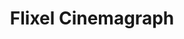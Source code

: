 ---
description: 可以制作出来动态图片，比如风吹树叶来回摆动，其实只是树叶的那部分的几张图片来回切换。制作方法是先录制一段录像，然后圈出你想让它动的那部分。有创意。
layout: post
results:
- primaryGenreName: Photo & Video
  version: '1.0'
  artworkUrl100: http://a1387.phobos.apple.com/us/r1000/046/Purple2/v4/91/e7/e2/91e7e25d-dd60-9a49-daa2-255876ae2bea/mzl.fuaqwtdy.png
  trackViewUrl: https://itunes.apple.com/cn/app/flixel-cinemagraph/id642139135?mt=8&uo=4
  artworkUrl60: http://a961.phobos.apple.com/us/r1000/023/Purple/v4/fb/59/3e/fb593e33-0330-b7cb-3c01-c08938147676/icon.png
  sellerName: Flixel Photos Inc.
  supportedDevices:
  - iPadFourthGen4G
  - iPodTouchourthGen
  - iPodTouchFifthGen
  - iPadMini
  - iPad3G
  - iPadThirdGen4G
  - iPadMini4G
  - iPadFourthGen
  - iPhone4
  - iPhone4S
  - iPhone-3GS
  - iPadWifi
  - iPadThirdGen
  - iPad2Wifi
  - iPodTouchThirdGen
  - iPhone5
  - iPad23G
  genres:
  - 摄影与录像
  trackName: Flixel Cinemagraph
  description: 'Flixel lets you easily create beautiful living photos, also
    known as ''cinemagraphs''. Unlike a still photo, a living photo contains
    a portion of of seamless and infinitely looping motion. Whether it''s
    hair blowing in the wind or a flickering fire in the background of an
    otherwise still image, the effect can be mesmerizing.


    The process is simple: hold steady & capture a short scene, paint over
    the area you''d like to animate, and you''re done! From there you can
    share your creations on Flixel, Facebook, Twitter, Tumblr, or by email.


    Get inspired by the incredible works of art in the Gallery. Find and follow
    your favorite new artists. Once you''ve got the hang of things, you can
    take your art to the next level with Flixel Cinemagraph Pro.'
  price: 0
  trackId: 642139135
  releaseDate: '2013-06-24T09:01:32Z'
  screenshotUrls:
  - http://a2.mzstatic.com/us/r1000/021/Purple2/v4/9c/2b/86/9c2b86db-c3ea-c9d0-cfeb-a8514aade33d/mzl.bhomzbeh.340x340-75.jpg
  - http://a3.mzstatic.com/us/r1000/005/Purple/v4/ef/91/7d/ef917d81-3340-8399-3e3c-c25658d1ddde/mzl.yjvgeqwe.340x340-75.jpg
  - http://a1.mzstatic.com/us/r1000/030/Purple/v4/e3/dd/2b/e3dd2b44-d575-37df-62e3-d105e2a88f4c/mzl.dpovmaya.340x340-75.jpg
  - http://a2.mzstatic.com/us/r1000/006/Purple2/v4/22/e4/f6/22e4f685-ab5f-1799-a2a2-f53598837777/mzl.ynuwgsgq.340x340-75.jpg
  - http://a4.mzstatic.com/us/r1000/014/Purple2/v4/4c/64/61/4c6461d6-92de-41d5-0b5d-cb77c4713552/mzl.hoaxthvf.340x340-75.jpg
  artistViewUrl: https://itunes.apple.com/cn/artist/flixel-photos-inc./id496885366?uo=4
  primaryGenreId: 6008
  kind: software
  fileSizeBytes: '8693529'
  bundleId: com.flixel.cinemagraph
  sellerUrl: http://flixel.com
  trackContentRating: 4+
  artistName: Flixel Photos Inc.
  trackCensoredName: Flixel Cinemagraph
  isGameCenterEnabled: false
  contentAdvisoryRating: 4+
  languageCodesISO2A:
  - EN
  - FR
  - DE
  - IT
  - JA
  - PT
  - ZH
  - ES
  - ZH
  features:
  - iosUniversal
  wrapperType: software
  artworkUrl512: http://a1387.phobos.apple.com/us/r1000/046/Purple2/v4/91/e7/e2/91e7e25d-dd60-9a49-daa2-255876ae2bea/mzl.fuaqwtdy.png
  formattedPrice: 免费
  artistId: 496885366
  genreIds:
  - '6008'
  currency: CNY
  ipadScreenshotUrls:
  - http://a5.mzstatic.com/us/r1000/045/Purple/v4/fa/5e/34/fa5e349d-d87b-8e83-a6a5-1fc15d92f258/mzl.nklrwzih.480x480-75.jpg
  - http://a3.mzstatic.com/us/r1000/028/Purple2/v4/49/6e/08/496e08b3-61a2-ec26-01b9-679553ffdb88/mzl.dtnqzbsi.480x480-75.jpg
  - http://a1.mzstatic.com/us/r1000/052/Purple2/v4/2b/f7/d5/2bf7d5d3-e937-d3b2-7548-f5c4d34d7852/mzl.rjwlokho.480x480-75.jpg
  - http://a2.mzstatic.com/us/r1000/032/Purple/v4/fe/9a/5a/fe9a5a32-9872-e0e7-5d5e-e8560df3adf7/mzl.zcupgpzc.480x480-75.jpg
  - http://a3.mzstatic.com/us/r1000/022/Purple2/v4/25/a3/df/25a3dfdf-fb34-ae7e-7665-33c27731aa9d/mzl.aolcseim.480x480-75.jpg
category: 摄影与录像
tags: tag1
resultCount: 1
title: Flixel Cinemagraph

---